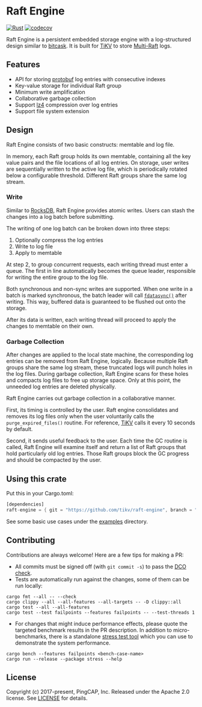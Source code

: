 # Raft Engine

[![Rust](https://github.com/tikv/raft-engine/workflows/Rust/badge.svg?branch=master)](https://github.com/tikv/raft-engine/actions/workflows/rust.yml)
[![codecov](https://codecov.io/gh/tikv/raft-engine/branch/master/graph/badge.svg)](https://app.codecov.io/gh/tikv/raft-engine)

Raft Engine is a persistent embedded storage engine with a log-structured design similar to [bitcask](https://github.com/basho/bitcask). It is built for [TiKV](https://github.com/tikv/tikv) to store [Multi-Raft](https://raft.github.io/) logs.

## Features

- API for storing [protobuf](https://crates.io/crates/protobuf) log entries with consecutive indexes
- Key-value storage for individual Raft group
- Minimum write amplification
- Collaborative garbage collection
- Support [lz4](http://www.lz4.org/) compression over log entries
- Support file system extension

## Design

Raft Engine consists of two basic constructs: memtable and log file.

In memory, each Raft group holds its own memtable, containing all the key value pairs and the file locations of all log entries. On storage, user writes are sequentially written to the active log file, which is periodically rotated below a configurable threshold. Different Raft groups share the same log stream.

### Write

Similar to [RocksDB](https://github.com/facebook/rocksdb), Raft Engine provides atomic writes. Users can stash the changes into a log batch before submitting.

The writing of one log batch can be broken down into three steps:

1. Optionally compress the log entries
2. Write to log file
3. Apply to memtable

At step 2, to group concurrent requests, each writing thread must enter a queue. The first in line automatically becomes the queue leader, responsible for writing the entire group to the log file.

Both synchronous and non-sync writes are supported. When one write in a batch is marked synchronous, the batch leader will call [`fdatasync()`](https://linux.die.net/man/2/fdatasync) after writing. This way, buffered data is guaranteed to be flushed out onto the storage.

After its data is written, each writing thread will proceed to apply the changes to memtable on their own.

### Garbage Collection

After changes are applied to the local state machine, the corresponding log entries can be removed from Raft Engine, logically. Because multiple Raft groups share the same log stream, these truncated logs will punch holes in the log files. During garbage collection, Raft Engine scans for these holes and compacts log files to free up storage space. Only at this point, the unneeded log entries are deleted physically.

Raft Engine carries out garbage collection in a collaborative manner.

First, its timing is controlled by the user. Raft engine consolidates and removes its log files only when the user voluntarily calls the `purge_expired_files()` routine. For reference, [TiKV](https://github.com/tikv/tikv) calls it every 10 seconds by default.

Second, it sends useful feedback to the user. Each time the GC routine is called, Raft Engine will examine itself and return a list of Raft groups that hold particularly old log entries. Those Raft groups block the GC progress and should be compacted by the user.

## Using this crate

Put this in your Cargo.toml:

```rust
[dependencies]
raft-engine = { git = "https://github.com/tikv/raft-engine", branch = "master" }
```

See some basic use cases under the [examples](https://github.com/tikv/raft-engine/tree/master/examples) directory.

## Contributing

Contributions are always welcome! Here are a few tips for making a PR:

- All commits must be signed off (with `git commit -s`) to pass the [DCO check](https://probot.github.io/apps/dco/).
- Tests are automatically run against the changes, some of them can be run locally:

```
cargo fmt --all -- --check
cargo clippy --all --all-features --all-targets -- -D clippy::all
cargo test --all --all-features
cargo test --test failpoints --features failpoints -- --test-threads 1
```

- For changes that might induce performance effects, please quote the targeted benchmark results in the PR description. In addition to micro-benchmarks, there is a standalone [stress test tool](https://github.com/tikv/raft-engine/tree/master/stress) which you can use to demonstrate the system performance.

```
cargo bench --features failpoints <bench-case-name>
cargo run --release --package stress --help
```

## License

Copyright (c) 2017-present, PingCAP, Inc. Released under the Apache 2.0 license. See [LICENSE](https://github.com/tikv/raft-engine/blob/master/LICENSE) for details.
